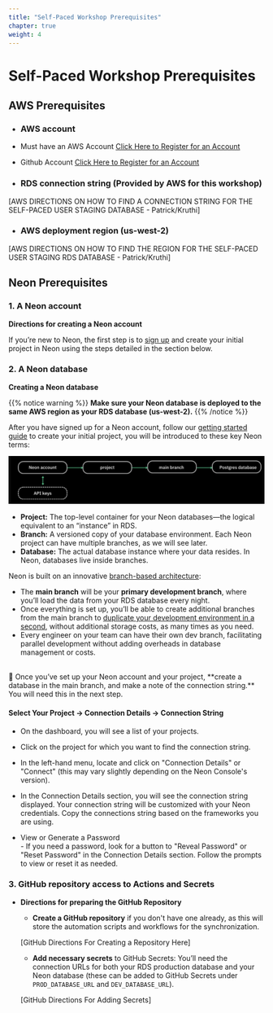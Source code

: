 ```yaml
---
title: "Self-Paced Workshop Prerequisites"
chapter: true
weight: 4
---
```



# Self-Paced Workshop Prerequisites

## AWS Prerequisites
- ### AWS account
- Must have an AWS Account [Click Here to Register for an Account](https://aws.amazon.com/free/?gclid=CjwKCAiApY-7BhBjEiwAQMrrEQvPVHrROjm_VPCmPQKxuQ5MDb45z8R8_aYf9qnh9YTa2K88EwxLoRoCZcoQAvD_BwE&trk=78b916d7-7c94-4cab-98d9-0ce5e648dd5f&sc_channel=ps&ef_id=CjwKCAiApY-7BhBjEiwAQMrrEQvPVHrROjm_VPCmPQKxuQ5MDb45z8R8_aYf9qnh9YTa2K88EwxLoRoCZcoQAvD_BwE:G:s&s_kwcid=AL!4422!3!432339156165!e!!g!!aws%20account!9572385111!102212379047&all-free-tier.sort-by=item.additionalFields.SortRank&all-free-tier.sort-order=asc&awsf.Free%20Tier%20Types=*all&awsf.Free%20Tier%20Categories=*all)

- Github Account [Click Here to Register for an Account](https://github.com/join)


- ### RDS connection string (Provided by AWS for this workshop)
[AWS DIRECTIONS ON HOW TO FIND A CONNECTION STRING FOR THE SELF-PACED USER STAGING DATABASE - Patrick/Kruthi]
- ### AWS deployment region (us-west-2)
[AWS DIRECTIONS ON HOW TO FIND THE REGION FOR THE SELF-PACED USER STAGING RDS DATABASE - Patrick/Kruthi]


## Neon Prerequisites <!-- MODIFY THIS SUBHEADING -->

### 1. A Neon account
**Directions for creating a Neon account** <br>

If you’re new to Neon, the first step is to [sign up](https://console.neon.tech/signup) and create your initial project in Neon using the steps detailed in the section below.


### 2. A Neon database 

**Creating a Neon database** <br>

{{% notice warning %}}
**Make sure your Neon database is deployed to the same AWS region as your RDS database (us-west-2).**
{{% /notice %}}

After you have signed up for a Neon account, follow our [getting started guide](https://neon.tech/docs/get-started-with-neon/signing-up) to create your initial project, you will be introduced to these key Neon terms:

![Neon Object Hierarchy](/images/Neondatabasedr.png)


- **Project:** The top-level container for your Neon databases—the logical equivalent to an “instance” in RDS.
- **Branch:** A versioned copy of your database environment. Each Neon project can have multiple branches, as we will see later.
- **Database:** The actual database instance where your data resides. In Neon, databases live inside branches.


Neon is built on an innovative [branch-based architecture](https://neon.tech/blog/architecture-decisions-in-neon):

- The **main branch** will be your **primary development branch**, where you’ll load the data from your RDS database every night.
- Once everything is set up, you’ll be able to create additional branches from the main branch to [duplicate your development environment in a second](https://neon.tech/blog/how-to-copy-large-postgres-databases-in-seconds), without additional storage costs, as many times as you need.
- Every engineer on your team can have their own dev branch, facilitating parallel development without adding overheads in database management or costs.

<br>    
🚨 Once you’ve set up your Neon account and your project, **create a database in the main branch, and make a note of the connection string.** You will need this in the next step.
<br>

#### Select Your Project -> Connection Details -> Connection String

- On the dashboard, you will see a list of your projects.
- Click on the project for which you want to find the connection string. 
- In the left-hand menu, locate and click on "Connection Details" or "Connect" (this may vary slightly depending on the Neon Console's version).
- In the Connection Details section, you will see the connection string displayed. Your connection string will be customized with your Neon credentials. Copy the connections string based on the frameworks you are using.

-  View or Generate a Password 
<br> -  If you need a password, look for a button to "Reveal Password" or "Reset Password" in the Connection Details section. Follow the prompts to view or reset it as needed.


### 3. GitHub repository access to Actions and Secrets 
- **Directions for preparing the GitHub Repository** <br>
    - **Create a GitHub repository** if you don't have one already, as this will store the automation scripts and workflows for the synchronization. <br>

    [GitHub Directions For Creating a Repository Here]

    - **Add necessary secrets** to GitHub Secrets: You’ll need the connection URLs for both your RDS production database and your Neon database (these can be added to GitHub Secrets under `PROD_DATABASE_URL` and `DEV_DATABASE_URL`).

    [GitHub Directions For Adding Secrets]
